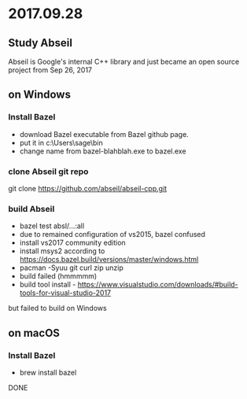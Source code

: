 # 2017.09.28
## Study Abseil
Abseil is Google's internal C++ library and just became an open source project from Sep 26, 2017

## on Windows

### Install Bazel
- download Bazel executable from Bazel github page.
- put it in c:\Users\sage\bin
- change name from bazel-blahblah.exe to bazel.exe

### clone Abseil git repo
git clone https://github.com/abseil/abseil-cpp.git

### build Abseil
- bazel test absl/...:all
- due to remained configuration of vs2015, bazel confused
- install vs2017 community edition
- install msys2 according to https://docs.bazel.build/versions/master/windows.html
- pacman -Syuu git curl zip unzip
- build failed (hmmmmm)
- build tool install - https://www.visualstudio.com/downloads/#build-tools-for-visual-studio-2017

but failed to build on Windows

## on macOS

### Install Bazel
- brew install bazel

DONE
